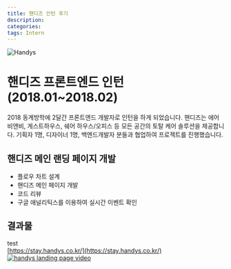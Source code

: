 ```yaml
---
title: 핸디즈 인턴 후기
description: 
categories: 
tags: Intern
---
```


![Handys](http://handys.co.kr/static/img/web/handys_img.png)

# 핸디즈 프론트엔드 인턴 (2018.01~2018.02)

2018 동계방학에 2달간 프론트엔드 개발자로 인턴을 하게 되었습니다.
핸디즈는 에어비앤비, 게스트하우스, 쉐어 하우스/오피스 등 모든 공간의 토탈 케어 솔루션을 제공합니다.
기획자 1명, 디자이너 1명, 백엔드개발자 분들과 협업하여 프로젝트를 진행했습니다.

## 핸디즈 메인 랜딩 페이지 개발

* 플로우 차트 설계
* 핸디즈 메인 페이지 개발
* 코드 리뷰
* 구글 애널리틱스를 이용하여 실시간 이벤트 확인

## 결과물

test  
[https://stay.handys.co.kr/](https://stay.handys.co.kr/)
[![handys landing page video](http://img.youtube.com/vi/k-4RpL3Vp-Q/0.jpg)](https://youtu.be/k-4RpL3Vp-Q?t=0s)